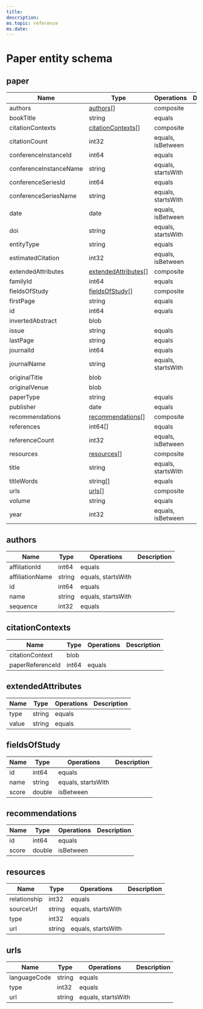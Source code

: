 ```yaml
---
title: 
description: 
ms.topic: reference
ms.date: 
---
```


# Paper entity schema

## paper

Name | Type | Operations | Description
--- | --- | --- | ---
authors | [authors](#authors)[] | composite |
bookTitle | string | equals |
citationContexts | [citationContexts](#citationContexts)[] | composite |
citationCount | int32 | equals, isBetween |
conferenceInstanceId | int64 | equals |
conferenceInstanceName | string | equals, startsWith |
conferenceSeriesId | int64 | equals |
conferenceSeriesName | string | equals, startsWith |
date | date | equals, isBetween |
doi | string | equals, startsWith |
entityType | string | equals |
estimatedCitation | int32 | equals, isBetween |
extendedAttributes | [extendedAttributes](#extendedAttributes)[] | composite |
familyId | int64 | equals |
fieldsOfStudy | [fieldsOfStudy](#fieldsOfStudy)[] | composite |
firstPage | string | equals |
id | int64 | equals |
invertedAbstract | blob | |
issue | string | equals |
lastPage | string | equals |
journalId | int64 | equals |
journalName | string | equals, startsWith |
originalTitle | blob | |
originalVenue | blob | |
paperType | string | equals |
publisher | date | equals |
recommendations | [recommendations](#recommendations)[] | composite |
references | int64[] | equals |
referenceCount | int32 | equals, isBetween |
resources | [resources](#resources)[] | composite |
title | string | equals, startsWith |
titleWords | string[] | equals |
urls | [urls](#urls)[] | composite |
volume | string | equals |
year | int32 | equals, isBetween |

## authors

Name | Type | Operations | Description
--- | --- | --- | ---
affiliationId | int64 | equals |
affiliationName | string | equals, startsWith |
id | int64 | equals |
name | string | equals, startsWith |
sequence | int32 | equals |

## citationContexts

Name | Type | Operations | Description
--- | --- | --- | ---
citationContext | blob | |
paperReferenceId | int64 | equals |

## extendedAttributes

Name | Type | Operations | Description
--- | --- | --- | ---
type | string | equals |
value | string | equals |

## fieldsOfStudy

Name | Type | Operations | Description
--- | --- | --- | ---
id | int64 | equals |
name | string | equals, startsWith |
score | double | isBetween |

## recommendations

Name | Type | Operations | Description
--- | --- | --- | ---
id | int64 | equals |
score | double | isBetween |

## resources

Name | Type | Operations | Description
--- | --- | --- | ---
relationship | int32 | equals |
sourceUrl | string | equals, startsWith |
type | int32 | equals |
url | string | equals, startsWith |

## urls

Name | Type | Operations | Description
--- | --- | --- | ---
languageCode | string | equals |
type | int32 | equals |
url | string | equals, startsWith |